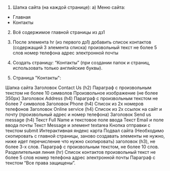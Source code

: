 1. Шапка сайта (на каждой странице):
  a) Меню сайта:

* Главная
* Контакты

2. Всё содержимое главной страницы из дз1

3. После элемента hr (из первого дз1) добавить список контактов (содержащий 3 элемента списка)
произвольный текст не более 5 слов
номер телефона
адрес электронной почты

4. Создать страницу: “Контакты” (при создании папок и страниц, использовать только английские буквы).

5. Страница "Контакты":

Шапка сайта
Заголовок Contact Us (h2)
Параграф с произвольным текстом не более 10 символов
Произвольное изображение (не более 350px)
Заголовок Address (h4)
Параграф с произвольным текстом не более 7 символов
Заголовок Phone (h4)
Список из 2х номеров телефонов
Заголовок Online service (h4)
Список из 2х ссылок на сайт и почту (произвольный адрес и номер телефона)
Заголовок Send us message (h4)
Текст Full Name и текстовое поле ввода
Текст Email и поле ввода почты
Текст Message и элемент textarea
Кнопка отправки с текстом submit
Интерактивная яндекс карта
Подвал сайта (Необходимо скопировать с главной страницы, заново создавать элементы не нужно, ниже идет перечисление что нужно скопировать) заголовок (h3), не более 3-х слов. Параграф с произвольным текстом, не более 10 слов. Разделительная линия (hr) Список контактов произвольный текст не более 5 слов номер телефона адрес электронной почты Параграф с текстом “Все права защищены”.